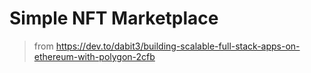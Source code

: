 # Simple NFT Marketplace 
> from https://dev.to/dabit3/building-scalable-full-stack-apps-on-ethereum-with-polygon-2cfb


